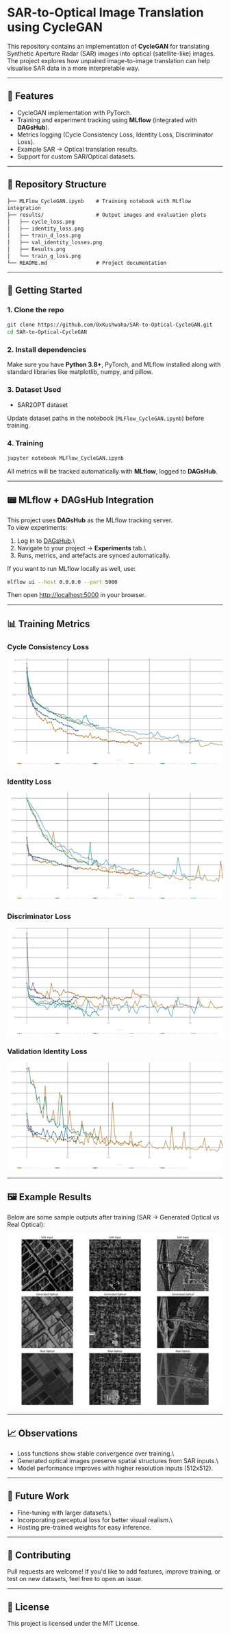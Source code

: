 # SAR-to-Optical Image Translation using CycleGAN

This repository contains an implementation of **CycleGAN** for
translating Synthetic Aperture Radar (SAR) images into optical
(satellite-like) images.\
The project explores how unpaired image-to-image translation can help
visualise SAR data in a more interpretable way.

------------------------------------------------------------------------

## 📌 Features

-   CycleGAN implementation with PyTorch.
-   Training and experiment tracking using **MLflow** (integrated with
    **DAGsHub**).
-   Metrics logging (Cycle Consistency Loss, Identity Loss,
    Discriminator Loss).
-   Example SAR → Optical translation results.
-   Support for custom SAR/Optical datasets.

------------------------------------------------------------------------

## 📂 Repository Structure

    ├── MLFlow_CycleGAN.ipynb    # Training notebook with MLflow integration
    ├── results/                 # Output images and evaluation plots
    │   ├── cycle_loss.png
    │   ├── identity_loss.png
    │   ├── train_d_loss.png
    │   ├── val_identity_losses.png
    │   ├── Results.png
    │   └── train_g_loss.png
    └── README.md                # Project documentation

------------------------------------------------------------------------

## 🚀 Getting Started

### 1. Clone the repo

``` bash
git clone https://github.com/0xKushwaha/SAR-to-Optical-CycleGAN.git
cd SAR-to-Optical-CycleGAN
```

### 2. Install dependencies

Make sure you have **Python 3.8+**, PyTorch, and MLflow installed along
with standard libraries like matplotlib, numpy, and pillow.

### 3. Dataset Used

- SAR2OPT dataset

Update dataset paths in the notebook (`MLFlow_CycleGAN.ipynb`) before
training.

### 4. Training

``` bash
jupyter notebook MLFlow_CycleGAN.ipynb
```

All metrics will be tracked automatically with **MLflow**, logged to
**DAGsHub**.

------------------------------------------------------------------------

## 📟 MLflow + DAGsHub Integration

This project uses **DAGsHub** as the MLflow tracking server.\
To view experiments:

1.  Log in to [DAGsHub](https://dagshub.com).\
2.  Navigate to your project → **Experiments** tab.\
3.  Runs, metrics, and artefacts are synced automatically.

If you want to run MLflow locally as well, use:

``` bash
mlflow ui --host 0.0.0.0 --port 5000
```

Then open <http://localhost:5000> in your browser.

------------------------------------------------------------------------

## 📊 Training Metrics

### Cycle Consistency Loss

![Cycle Loss](Results/cycle_loss.png)

### Identity Loss

![Identity Loss](Results/identity_loss.png)

### Discriminator Loss

![Discriminator Loss](Results/train_d_loss.png)

### Validation Identity Loss

![Validation Identity Loss](Results/val_identity_losses.png)

------------------------------------------------------------------------

## 🖼 Example Results

Below are some sample outputs after training (SAR → Generated Optical vs
Real Optical):

![Sample Results](Results/Result.png)

------------------------------------------------------------------------

## 📈 Observations

-   Loss functions show stable convergence over training.\
-   Generated optical images preserve spatial structures from SAR
    inputs.\
-   Model performance improves with higher resolution inputs (512x512).

------------------------------------------------------------------------

## 🔮 Future Work

-   Fine-tuning with larger datasets.\
-   Incorporating perceptual loss for better visual realism.\
-   Hosting pre-trained weights for easy inference.

------------------------------------------------------------------------

## 🤝 Contributing

Pull requests are welcome! If you'd like to add features, improve
training, or test on new datasets, feel free to open an issue.

------------------------------------------------------------------------

## 📜 License

This project is licensed under the MIT License.

